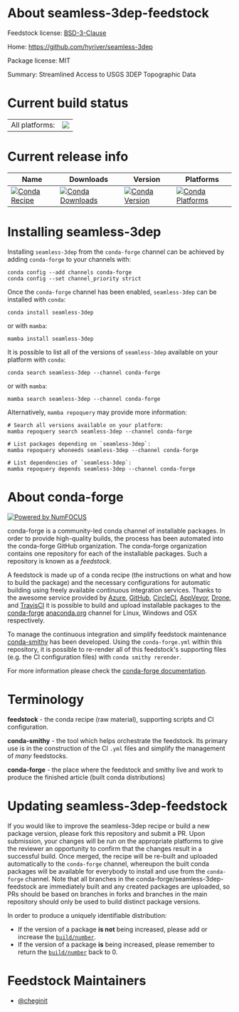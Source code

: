 About seamless-3dep-feedstock
=============================

Feedstock license: [BSD-3-Clause](https://github.com/conda-forge/seamless-3dep-feedstock/blob/main/LICENSE.txt)

Home: https://github.com/hyriver/seamless-3dep

Package license: MIT

Summary: Streamlined Access to USGS 3DEP Topographic Data

Current build status
====================


<table><tr><td>All platforms:</td>
    <td>
      <a href="https://dev.azure.com/conda-forge/feedstock-builds/_build/latest?definitionId=24577&branchName=main">
        <img src="https://dev.azure.com/conda-forge/feedstock-builds/_apis/build/status/seamless-3dep-feedstock?branchName=main">
      </a>
    </td>
  </tr>
</table>

Current release info
====================

| Name | Downloads | Version | Platforms |
| --- | --- | --- | --- |
| [![Conda Recipe](https://img.shields.io/badge/recipe-seamless--3dep-green.svg)](https://anaconda.org/conda-forge/seamless-3dep) | [![Conda Downloads](https://img.shields.io/conda/dn/conda-forge/seamless-3dep.svg)](https://anaconda.org/conda-forge/seamless-3dep) | [![Conda Version](https://img.shields.io/conda/vn/conda-forge/seamless-3dep.svg)](https://anaconda.org/conda-forge/seamless-3dep) | [![Conda Platforms](https://img.shields.io/conda/pn/conda-forge/seamless-3dep.svg)](https://anaconda.org/conda-forge/seamless-3dep) |

Installing seamless-3dep
========================

Installing `seamless-3dep` from the `conda-forge` channel can be achieved by adding `conda-forge` to your channels with:

```
conda config --add channels conda-forge
conda config --set channel_priority strict
```

Once the `conda-forge` channel has been enabled, `seamless-3dep` can be installed with `conda`:

```
conda install seamless-3dep
```

or with `mamba`:

```
mamba install seamless-3dep
```

It is possible to list all of the versions of `seamless-3dep` available on your platform with `conda`:

```
conda search seamless-3dep --channel conda-forge
```

or with `mamba`:

```
mamba search seamless-3dep --channel conda-forge
```

Alternatively, `mamba repoquery` may provide more information:

```
# Search all versions available on your platform:
mamba repoquery search seamless-3dep --channel conda-forge

# List packages depending on `seamless-3dep`:
mamba repoquery whoneeds seamless-3dep --channel conda-forge

# List dependencies of `seamless-3dep`:
mamba repoquery depends seamless-3dep --channel conda-forge
```


About conda-forge
=================

[![Powered by
NumFOCUS](https://img.shields.io/badge/powered%20by-NumFOCUS-orange.svg?style=flat&colorA=E1523D&colorB=007D8A)](https://numfocus.org)

conda-forge is a community-led conda channel of installable packages.
In order to provide high-quality builds, the process has been automated into the
conda-forge GitHub organization. The conda-forge organization contains one repository
for each of the installable packages. Such a repository is known as a *feedstock*.

A feedstock is made up of a conda recipe (the instructions on what and how to build
the package) and the necessary configurations for automatic building using freely
available continuous integration services. Thanks to the awesome service provided by
[Azure](https://azure.microsoft.com/en-us/services/devops/), [GitHub](https://github.com/),
[CircleCI](https://circleci.com/), [AppVeyor](https://www.appveyor.com/),
[Drone](https://cloud.drone.io/welcome), and [TravisCI](https://travis-ci.com/)
it is possible to build and upload installable packages to the
[conda-forge](https://anaconda.org/conda-forge) [anaconda.org](https://anaconda.org/)
channel for Linux, Windows and OSX respectively.

To manage the continuous integration and simplify feedstock maintenance
[conda-smithy](https://github.com/conda-forge/conda-smithy) has been developed.
Using the ``conda-forge.yml`` within this repository, it is possible to re-render all of
this feedstock's supporting files (e.g. the CI configuration files) with ``conda smithy rerender``.

For more information please check the [conda-forge documentation](https://conda-forge.org/docs/).

Terminology
===========

**feedstock** - the conda recipe (raw material), supporting scripts and CI configuration.

**conda-smithy** - the tool which helps orchestrate the feedstock.
                   Its primary use is in the construction of the CI ``.yml`` files
                   and simplify the management of *many* feedstocks.

**conda-forge** - the place where the feedstock and smithy live and work to
                  produce the finished article (built conda distributions)


Updating seamless-3dep-feedstock
================================

If you would like to improve the seamless-3dep recipe or build a new
package version, please fork this repository and submit a PR. Upon submission,
your changes will be run on the appropriate platforms to give the reviewer an
opportunity to confirm that the changes result in a successful build. Once
merged, the recipe will be re-built and uploaded automatically to the
`conda-forge` channel, whereupon the built conda packages will be available for
everybody to install and use from the `conda-forge` channel.
Note that all branches in the conda-forge/seamless-3dep-feedstock are
immediately built and any created packages are uploaded, so PRs should be based
on branches in forks and branches in the main repository should only be used to
build distinct package versions.

In order to produce a uniquely identifiable distribution:
 * If the version of a package **is not** being increased, please add or increase
   the [``build/number``](https://docs.conda.io/projects/conda-build/en/latest/resources/define-metadata.html#build-number-and-string).
 * If the version of a package **is** being increased, please remember to return
   the [``build/number``](https://docs.conda.io/projects/conda-build/en/latest/resources/define-metadata.html#build-number-and-string)
   back to 0.

Feedstock Maintainers
=====================

* [@cheginit](https://github.com/cheginit/)


<!-- dummy commit to enable rerendering -->

